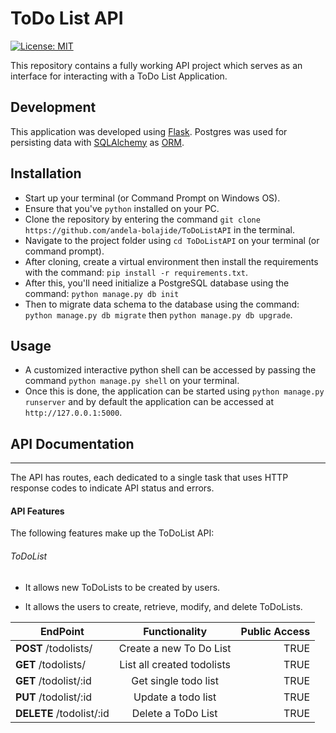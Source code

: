 # ToDo List API

[![License: MIT](https://img.shields.io/badge/License-MIT-yellow.svg)](https://opensource.org/licenses/MIT)

This repository contains a fully working API project which serves as an interface for interacting with a ToDo List Application.

## Development
This application was developed using [Flask](http://flask.pocoo.org/). Postgres was used for persisting data with [SQLAlchemy](https://www.sqlalchemy.org/) as [ORM](https://en.wikipedia.org/wiki/Object-relational_mapping).

## Installation
* Start up your terminal (or Command Prompt on Windows OS).
* Ensure that you've `python` installed on your PC.
* Clone the repository by entering the command `git clone https://github.com/andela-bolajide/ToDoListAPI` in the terminal.
* Navigate to the project folder using `cd ToDoListAPI` on your terminal (or command prompt).
* After cloning, create a virtual environment then install the requirements with the command:
`pip install -r requirements.txt`.
* After this, you'll need initialize a PostgreSQL database using the command: `python manage.py db init`
* Then to migrate data schema to the database using the command: `python manage.py db migrate` then `python manage.py db upgrade`.

## Usage
* A customized interactive python shell can be accessed by passing the command `python manage.py shell` on your terminal.
* Once this is done, the application can be started using `python manage.py runserver` and by default the application can be accessed at `http://127.0.0.1:5000`.

## API Documentation
-----
The API has routes, each dedicated to a single task that uses HTTP response codes to indicate API status and errors.

#### API Features

The following features make up the ToDoList API:

###### ToDoList

-   It allows new ToDoLists to be created by users.

-   It allows the users to create, retrieve, modify, and delete ToDoLists.



| EndPoint                                 | Functionality                 | Public Access |
| -----------------------------------------|:-----------------------------:|--------------:|
| **POST** /todolists/                     | Create a new To Do List       |    TRUE       |
| **GET** /todolists/                      | List all created todolists    |    TRUE       |
| **GET** /todolist/:id                     | Get single todo list          |    TRUE       |
| **PUT** /todolist/:id                     | Update a todo list            |    TRUE       |
| **DELETE** /todolist/:id                  | Delete a ToDo List            |    TRUE       |
